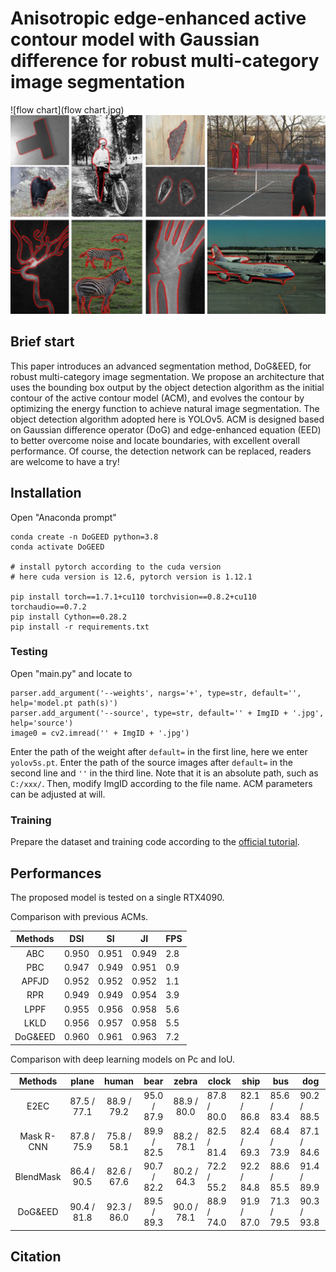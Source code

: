 # Anisotropic edge-enhanced active contour model with Gaussian difference for robust multi-category image segmentation

![flow chart](flow chart.jpg)
![results](results.jpg)

## Brief start

This paper introduces an advanced segmentation method, DoG&EED, for robust multi-category image segmentation. 
We propose an architecture that uses the bounding box output by the object detection algorithm as the initial contour of the active contour model (ACM), and evolves the contour by optimizing the energy function to achieve natural image segmentation.
The object detection algorithm adopted here is YOLOv5. ACM is designed based on Gaussian difference operator (DoG) and edge-enhanced equation (EED) to better overcome noise and locate boundaries, with excellent overall performance.
Of course, the detection network can be replaced, readers are welcome to have a try!

## Installation

Open "Anaconda prompt"
```
conda create -n DoGEED python=3.8
conda activate DoGEED

# install pytorch according to the cuda version
# here cuda version is 12.6, pytorch version is 1.12.1

pip install torch==1.7.1+cu110 torchvision==0.8.2+cu110 torchaudio==0.7.2
pip install Cython==0.28.2
pip install -r requirements.txt
```

### Testing

Open "main.py" and locate to
```
parser.add_argument('--weights', nargs='+', type=str, default='', help='model.pt path(s)')
parser.add_argument('--source', type=str, default='' + ImgID + '.jpg', help='source')
image0 = cv2.imread('' + ImgID + '.jpg')
```
Enter the path of the weight after `default=` in the first line, here we enter `yolov5s.pt`.
Enter the path of the source images after `default=` in the second line and `''` in the third line. 
Note that it is an absolute path, such as `C:/xxx/`.
Then, modify ImgID according to the file name.
ACM parameters can be adjusted at will.

### Training
Prepare the dataset and training code according to the [official tutorial](https://github.com/ultralytics/yolov5).


## Performances

The proposed model is tested on a single RTX4090.

Comparison with previous ACMs.

| Methods |  DSI  |  SI   |  JI   | FPS |
|:-------:|:-----:|:-----:|:-----:|-----|
|   ABC   | 0.950 | 0.951 | 0.949 | 2.8 |
|   PBC   | 0.947 | 0.949 | 0.951 | 0.9 |
|  APFJD  | 0.952 | 0.952 | 0.952 | 1.1 |
|   RPR   | 0.949 | 0.949 | 0.954 | 3.9 |
|  LPPF   | 0.955 | 0.956 | 0.958 | 5.6 |
|  LKLD   | 0.956 | 0.957 | 0.958 | 5.5 |
| DoG&EED | 0.960 | 0.961 | 0.963 | 7.2 |

Comparison with deep learning models on Pc and IoU.

|  Methods   |    plane    |    human    |    bear     |    zebra    | clock       | ship        | bus         | dog         |
|:----------:|:-----------:|:-----------:|:-----------:|:-----------:|-------------|-------------|-------------|-------------|
|    E2EC    | 87.5 / 77.1 | 88.9 / 79.2 | 95.0 / 87.9 | 88.9 / 80.0 | 87.8 / 80.0 | 82.1 / 86.8 | 85.6 / 83.4 | 90.2 / 88.5 |
| Mask R-CNN | 87.8 / 75.9 | 75.8 / 58.1 | 89.9 / 82.5 | 88.2 / 78.1 | 82.5 / 81.4 | 82.4 / 69.3 | 68.4 / 73.9 | 87.1 / 84.6 |
| BlendMask  | 86.4 / 90.5 | 82.6 / 67.6 | 90.7 / 82.2 | 80.2 / 64.3 | 72.2 / 55.2 | 92.2 / 84.8 | 88.6 / 85.5 | 91.4 / 89.9 |
|  DoG&EED   | 90.4 / 81.8 | 92.3 / 86.0 | 89.5 / 89.3 | 90.0 / 78.1 | 88.9 / 74.0 | 91.9 / 87.0 | 71.3 / 79.5 | 90.3 / 93.8 |


## Citation


